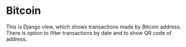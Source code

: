 # Bitcoin

This is Django view, which shows transactions made by Bitcoin address. There is option to filter transactions by date and to show QR code of address. 
